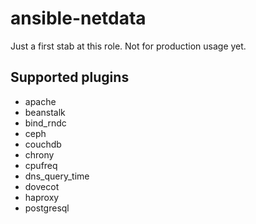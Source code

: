 # ansible-netdata
Just a first stab at this role. Not for production usage yet.

## Supported plugins
* apache
* beanstalk
* bind_rndc
* ceph
* couchdb
* chrony
* cpufreq
* dns_query_time
* dovecot
* haproxy
* postgresql
